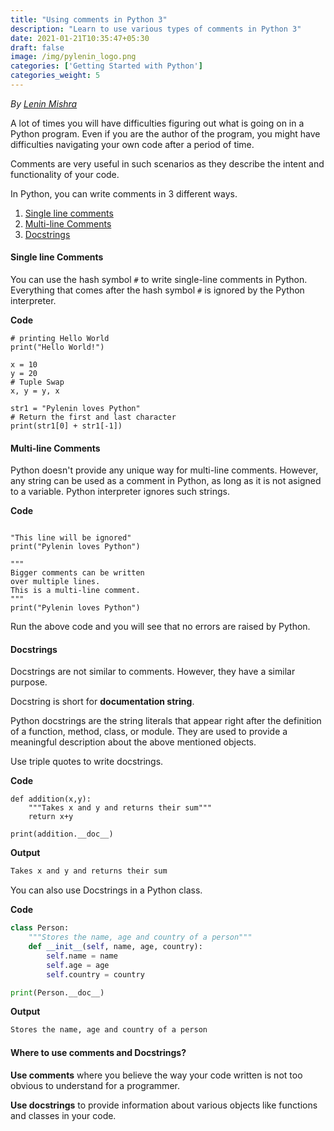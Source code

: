 ```yaml
---
title: "Using comments in Python 3"
description: "Learn to use various types of comments in Python 3"
date: 2021-01-21T10:35:47+05:30
draft: false
image: /img/pylenin_logo.png
categories: ['Getting Started with Python']
categories_weight: 5
---
```

<div class="sharethis-inline-follow-buttons"></div>

*By [Lenin Mishra](https://www.pylenin.com/authors/#lenin-mishra)*

A lot of times you will have difficulties figuring out what is going on in a Python program.
Even if you are the author of the program, you might have difficulties navigating your own code after a period of time.

Comments are very useful in such scenarios as they describe the intent and functionality of your code.

In Python, you can write comments in 3 different ways.

1. [Single line comments](#single-line-comments)
2. [Multi-line Comments](#multi-line-comments)
3. [Docstrings](#docstrings)

#### Single line Comments

You can use the hash symbol `#` to write single-line comments in Python.
Everything that comes after the hash symbol `#` is ignored by the Python interpreter.

**Code**

```python3
# printing Hello World
print("Hello World!")

x = 10
y = 20
# Tuple Swap
x, y = y, x

str1 = "Pylenin loves Python"
# Return the first and last character
print(str1[0] + str1[-1])
```

#### Multi-line Comments

Python doesn't provide any unique way for multi-line comments.
However, any string can be used as a comment in Python, as long as it is not asigned to a variable. Python interpreter ignores such strings.

**Code**

```python3
 
"This line will be ignored"
print("Pylenin loves Python")

"""
Bigger comments can be written
over multiple lines.
This is a multi-line comment.
"""
print("Pylenin loves Python")
```

Run the above code and you will see that no errors are raised by Python.

#### Docstrings

Docstrings are not similar to comments. However, they have a similar purpose.

Docstring is short for **documentation string**.

Python docstrings are the string literals that appear right after the definition of a function, method, class, or module.
They are used to provide a meaningful description about the above mentioned objects.

Use triple quotes to write docstrings.

**Code**

```python3
def addition(x,y):
    """Takes x and y and returns their sum"""
    return x+y

print(addition.__doc__)
```

**Output**
```bash
Takes x and y and returns their sum
```

You can also use Docstrings in a Python class.

**Code**
```python
class Person:
    """Stores the name, age and country of a person"""
    def __init__(self, name, age, country):
        self.name = name
        self.age = age
        self.country = country

print(Person.__doc__)
```

**Output**

```bash
Stores the name, age and country of a person
```

#### Where to use comments and Docstrings?

**Use comments** where you believe the way your code written is not too obvious to understand for a programmer.

**Use docstrings** to provide information about various objects like functions and classes in your code.


